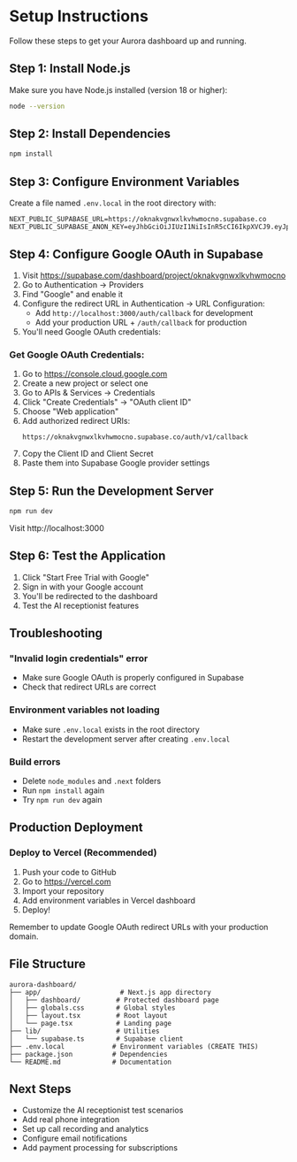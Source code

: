 # Setup Instructions

Follow these steps to get your Aurora dashboard up and running.

## Step 1: Install Node.js

Make sure you have Node.js installed (version 18 or higher):
```bash
node --version
```

## Step 2: Install Dependencies

```bash
npm install
```

## Step 3: Configure Environment Variables

Create a file named `.env.local` in the root directory with:

```
NEXT_PUBLIC_SUPABASE_URL=https://oknakvgnwxlkvhwmocno.supabase.co
NEXT_PUBLIC_SUPABASE_ANON_KEY=eyJhbGciOiJIUzI1NiIsInR5cCI6IkpXVCJ9.eyJpc3MiOiJzdXBhYmFzZSIsInJlZiI6Im9rbmFrdmdud3hsa3Zod21vY25vIiwicm9sZSI6ImFub24iLCJpYXQiOjE3NjA2OTE5ODksImV4cCI6MjA3NjI2Nzk4OX0.RnSpDsGRs_Wu8KsJtz2Ijx4JhWXEAWBdCeH9RQciR5U
```

## Step 4: Configure Google OAuth in Supabase

1. Visit https://supabase.com/dashboard/project/oknakvgnwxlkvhwmocno
2. Go to Authentication → Providers
3. Find "Google" and enable it
4. Configure the redirect URL in Authentication → URL Configuration:
   - Add `http://localhost:3000/auth/callback` for development
   - Add your production URL + `/auth/callback` for production
5. You'll need Google OAuth credentials:

### Get Google OAuth Credentials:

1. Go to https://console.cloud.google.com
2. Create a new project or select one
3. Go to APIs & Services → Credentials
4. Click "Create Credentials" → "OAuth client ID"
5. Choose "Web application"
6. Add authorized redirect URIs:
   ```
   https://oknakvgnwxlkvhwmocno.supabase.co/auth/v1/callback
   ```
7. Copy the Client ID and Client Secret
8. Paste them into Supabase Google provider settings

## Step 5: Run the Development Server

```bash
npm run dev
```

Visit http://localhost:3000

## Step 6: Test the Application

1. Click "Start Free Trial with Google"
2. Sign in with your Google account
3. You'll be redirected to the dashboard
4. Test the AI receptionist features

## Troubleshooting

### "Invalid login credentials" error
- Make sure Google OAuth is properly configured in Supabase
- Check that redirect URLs are correct

### Environment variables not loading
- Make sure `.env.local` exists in the root directory
- Restart the development server after creating `.env.local`

### Build errors
- Delete `node_modules` and `.next` folders
- Run `npm install` again
- Try `npm run dev` again

## Production Deployment

### Deploy to Vercel (Recommended)

1. Push your code to GitHub
2. Go to https://vercel.com
3. Import your repository
4. Add environment variables in Vercel dashboard
5. Deploy!

Remember to update Google OAuth redirect URLs with your production domain.

## File Structure

```
aurora-dashboard/
├── app/                    # Next.js app directory
│   ├── dashboard/         # Protected dashboard page
│   ├── globals.css        # Global styles
│   ├── layout.tsx         # Root layout
│   └── page.tsx           # Landing page
├── lib/                   # Utilities
│   └── supabase.ts        # Supabase client
├── .env.local            # Environment variables (CREATE THIS)
├── package.json          # Dependencies
└── README.md             # Documentation
```

## Next Steps

- Customize the AI receptionist test scenarios
- Add real phone integration
- Set up call recording and analytics
- Configure email notifications
- Add payment processing for subscriptions

